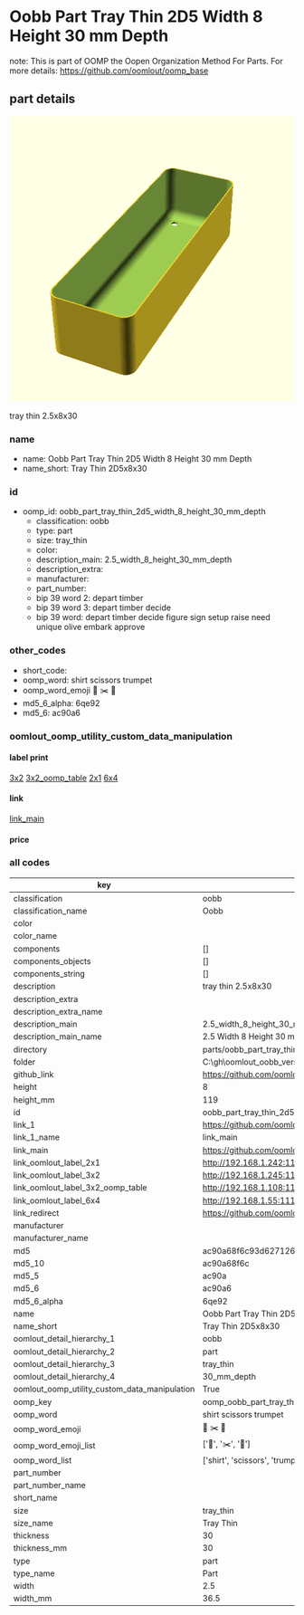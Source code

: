 # Oobb Part Tray Thin 2D5 Width 8 Height 30 mm Depth  

note: This is part of OOMP the Oopen Organization Method For Parts. For more details: https://github.com/oomlout/oomp_base

##  part details
  

[![](3dpr.png)](3dpr.png)

tray thin 2.5x8x30



### name
* name: Oobb Part Tray Thin 2D5 Width 8 Height 30 mm Depth
* name_short: Tray Thin 2D5x8x30 
### id
* oomp_id: oobb_part_tray_thin_2d5_width_8_height_30_mm_depth
  * classification: oobb
  * type: part
  * size: tray_thin
  * color: 
  * description_main: 2.5_width_8_height_30_mm_depth
  * description_extra: 
  * manufacturer: 
  * part_number: 
  * bip 39 word 2: depart timber
  * bip 39 word 3: depart timber decide
  * bip 39 word: depart timber decide figure sign setup raise need unique olive embark approve

### other_codes
* short_code: 
* oomp_word: shirt scissors trumpet
* oomp_word_emoji :shirt: :scissors: :trumpet:
* md5_6_alpha: 6qe92
* md5_6: ac90a6






### oomlout_oomp_utility_custom_data_manipulation
#### label print
[3x2](http://192.168.1.245:1112/?label=oomp%206qe92)
[3x2_oomp_table](http://192.168.1.108:1112/?label=oomp%206qe92)
[2x1](http://192.168.1.242:1112/?label=oomp%206qe92)
[6x4](http://192.168.1.55:1112/?label=oomp%206qe92)    

#### link

[link_main](https://github.com/oomlout/oomlout_oobb_version_4_generated_parts/tree/main/navigation_oomp/oobb/part/tray_thin/2.5_width_8_height_30_mm_depth/part)                              

#### price







### all codes 
| key | value |  
| --- | --- |  
| classification | oobb |  
| classification_name | Oobb |  
| color |  |  
| color_name |  |  
| components | [] |  
| components_objects | [] |  
| components_string | [] |  
| description | tray thin 2.5x8x30 |  
| description_extra |  |  
| description_extra_name |  |  
| description_main | 2.5_width_8_height_30_mm_depth |  
| description_main_name | 2.5 Width 8 Height 30 mm Depth |  
| directory | parts/oobb_part_tray_thin_2d5_width_8_height_30_mm_depth |  
| folder | C:\gh\oomlout_oobb_version_4_generated_parts\parts\oobb_part_tray_thin_2d5_width_8_height_30_mm_depth |  
| github_link | https://github.com/oomlout/oomlout_oomp_part_src/tree/main/parts/oobb_part_tray_thin_2d5_width_8_height_30_mm_depth |  
| height | 8 |  
| height_mm | 119 |  
| id | oobb_part_tray_thin_2d5_width_8_height_30_mm_depth |  
| link_1 | https://github.com/oomlout/oomlout_oobb_version_4_generated_parts/tree/main/navigation_oomp/oobb/part/tray_thin/2.5_width_8_height_30_mm_depth/part |  
| link_1_name | link_main |  
| link_main | https://github.com/oomlout/oomlout_oobb_version_4_generated_parts/tree/main/navigation_oomp/oobb/part/tray_thin/2.5_width_8_height_30_mm_depth/part |  
| link_oomlout_label_2x1 | http://192.168.1.242:1112/?label=oomp%206qe92 |  
| link_oomlout_label_3x2 | http://192.168.1.245:1112/?label=oomp%206qe92 |  
| link_oomlout_label_3x2_oomp_table | http://192.168.1.108:1112/?label=oomp%206qe92 |  
| link_oomlout_label_6x4 | http://192.168.1.55:1112/?label=oomp%206qe92 |  
| link_redirect | https://github.com/oomlout/oomlout_oobb_version_4_generated_parts/tree/main/parts/oobb_tray_thin_2d5_08_30 |  
| manufacturer |  |  
| manufacturer_name |  |  
| md5 | ac90a68f6c93d6271264256071b889d6 |  
| md5_10 | ac90a68f6c |  
| md5_5 | ac90a |  
| md5_6 | ac90a6 |  
| md5_6_alpha | 6qe92 |  
| name | Oobb Part Tray Thin 2D5 Width 8 Height 30 mm Depth |  
| name_short | Tray Thin 2D5x8x30  |  
| oomlout_detail_hierarchy_1 | oobb |  
| oomlout_detail_hierarchy_2 | part |  
| oomlout_detail_hierarchy_3 | tray_thin |  
| oomlout_detail_hierarchy_4 | 30_mm_depth |  
| oomlout_oomp_utility_custom_data_manipulation | True |  
| oomp_key | oomp_oobb_part_tray_thin_2d5_width_8_height_30_mm_depth |  
| oomp_word | shirt scissors trumpet |  
| oomp_word_emoji | :shirt: :scissors: :trumpet: |  
| oomp_word_emoji_list | [':shirt:', ':scissors:', ':trumpet:'] |  
| oomp_word_list | ['shirt', 'scissors', 'trumpet'] |  
| part_number |  |  
| part_number_name |  |  
| short_name |  |  
| size | tray_thin |  
| size_name | Tray Thin |  
| thickness | 30 |  
| thickness_mm | 30 |  
| type | part |  
| type_name | Part |  
| width | 2.5 |  
| width_mm | 36.5 |  

